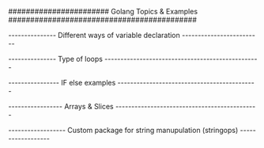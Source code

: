 ####################### Golang Topics & Examples ###########################################
 
--------------- Different ways of variable declaration -------------------------

--------------- Type of loops -------------------------------------------------

---------------- IF else examples --------------------------------------------

----------------- Arrays & Slices ---------------------------------------------

------------------ Custom package for string manupulation (stringops) ------------------
